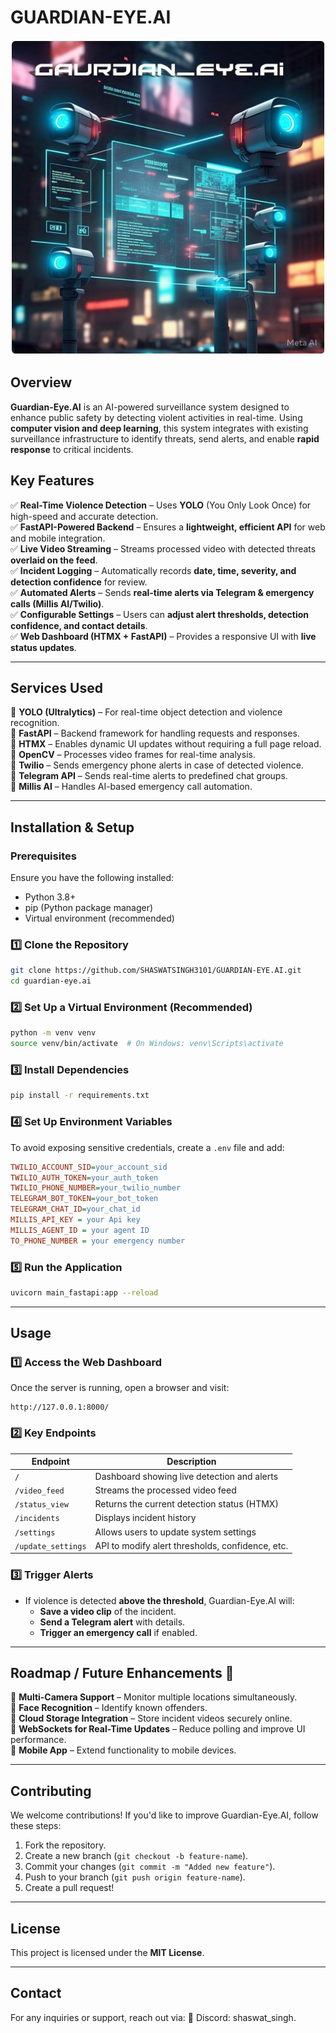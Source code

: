 # GUARDIAN-EYE.AI

![Guardian-Eye.AI](https://github.com/SHASWATSINGH3101/GUARDIAN-EYE.AI/blob/main/assets/oie_jpg.png)

## Overview
**Guardian-Eye.AI** is an AI-powered surveillance system designed to enhance public safety by detecting violent activities in real-time. Using **computer vision and deep learning**, this system integrates with existing surveillance infrastructure to identify threats, send alerts, and enable **rapid response** to critical incidents.

## Key Features
✅ **Real-Time Violence Detection** – Uses **YOLO** (You Only Look Once) for high-speed and accurate detection.  
✅ **FastAPI-Powered Backend** – Ensures a **lightweight, efficient API** for web and mobile integration.  
✅ **Live Video Streaming** – Streams processed video with detected threats **overlaid on the feed**.  
✅ **Incident Logging** – Automatically records **date, time, severity, and detection confidence** for review.  
✅ **Automated Alerts** – Sends **real-time alerts via Telegram & emergency calls (Millis AI/Twilio)**.  
✅ **Configurable Settings** – Users can **adjust alert thresholds, detection confidence, and contact details**.  
✅ **Web Dashboard (HTMX + FastAPI)** – Provides a responsive UI with **live status updates**.  

---

## Services Used
🔹 **YOLO (Ultralytics)** – For real-time object detection and violence recognition.  
🔹 **FastAPI** – Backend framework for handling requests and responses.  
🔹 **HTMX** – Enables dynamic UI updates without requiring a full page reload.  
🔹 **OpenCV** – Processes video frames for real-time analysis.  
🔹 **Twilio** – Sends emergency phone alerts in case of detected violence.  
🔹 **Telegram API** – Sends real-time alerts to predefined chat groups.  
🔹 **Millis AI** – Handles AI-based emergency call automation.  

---

## Installation & Setup

### **Prerequisites**
Ensure you have the following installed:
- Python 3.8+
- pip (Python package manager)
- Virtual environment (recommended)

### **1️⃣ Clone the Repository**
```bash
git clone https://github.com/SHASWATSINGH3101/GUARDIAN-EYE.AI.git
cd guardian-eye.ai
```

### **2️⃣ Set Up a Virtual Environment** (Recommended)
```bash
python -m venv venv
source venv/bin/activate  # On Windows: venv\Scripts\activate
```

### **3️⃣ Install Dependencies**
```bash
pip install -r requirements.txt
```

### **4️⃣ Set Up Environment Variables**
To avoid exposing sensitive credentials, create a `.env` file and add:
```ini
TWILIO_ACCOUNT_SID=your_account_sid
TWILIO_AUTH_TOKEN=your_auth_token
TWILIO_PHONE_NUMBER=your_twilio_number
TELEGRAM_BOT_TOKEN=your_bot_token
TELEGRAM_CHAT_ID=your_chat_id
MILLIS_API_KEY = your Api key
MILLIS_AGENT_ID = your agent ID
TO_PHONE_NUMBER = your emergency number
```

### **5️⃣ Run the Application**
```bash
uvicorn main_fastapi:app --reload
```

---

## Usage

### **1️⃣ Access the Web Dashboard**
Once the server is running, open a browser and visit:
```
http://127.0.0.1:8000/
```

### **2️⃣ Key Endpoints**
| Endpoint | Description |
|----------|-------------|
| `/` | Dashboard showing live detection and alerts |
| `/video_feed` | Streams the processed video feed |
| `/status_view` | Returns the current detection status (HTMX) |
| `/incidents` | Displays incident history |
| `/settings` | Allows users to update system settings |
| `/update_settings` | API to modify alert thresholds, confidence, etc. |

### **3️⃣ Trigger Alerts**
- If violence is detected **above the threshold**, Guardian-Eye.AI will:
  - **Save a video clip** of the incident.
  - **Send a Telegram alert** with details.
  - **Trigger an emergency call** if enabled.

---

## Roadmap / Future Enhancements 🚀
🔹 **Multi-Camera Support** – Monitor multiple locations simultaneously.  
🔹 **Face Recognition** – Identify known offenders.  
🔹 **Cloud Storage Integration** – Store incident videos securely online.  
🔹 **WebSockets for Real-Time Updates** – Reduce polling and improve UI performance.  
🔹 **Mobile App** – Extend functionality to mobile devices.  

---

## Contributing
We welcome contributions! If you'd like to improve Guardian-Eye.AI, follow these steps:
1. Fork the repository.
2. Create a new branch (`git checkout -b feature-name`).
3. Commit your changes (`git commit -m "Added new feature"`).
4. Push to your branch (`git push origin feature-name`).
5. Create a pull request!

---

## License
This project is licensed under the **MIT License**.

---

## Contact
For any inquiries or support, reach out via:
💬 Discord: shaswat_singh. 
